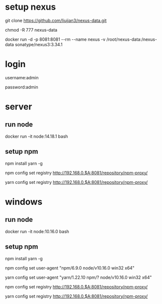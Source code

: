 # setup nexus
git clone https://github.com/liujian3/nexus-data.git

chmod -R 777 nexus-data

docker run -d -p 8081:8081 --rm --name nexus -v /root/nexus-data:/nexus-data sonatype/nexus3:3.34.1
# login
username:admin

password:admin
# server
## run node
docker run -it node:14.18.1 bash
## setup npm
npm install yarn -g

npm config set registry http://192.168.0.$A:8081/repository/npm-proxy/

yarn config set registry http://192.168.0.$A:8081/repository/npm-proxy/
# windows
## run node
docker run -it node:10.16.0 bash
## setup npm
npm install yarn -g

npm config set user-agent "npm/6.9.0 node/v10.16.0 win32 x64"

yarn config set user-agent "yarn/1.22.10 npm/? node/v10.16.0 win32 x64"

npm config set registry http://192.168.0.$A:8081/repository/npm-proxy/

yarn config set registry http://192.168.0.$A:8081/repository/npm-proxy/

